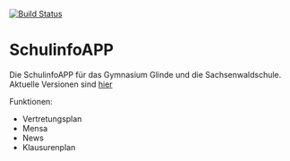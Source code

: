 [![Build Status](https://travis-ci.org/Cedgetec/SchulinfoAPP.svg?branch=master)](https://travis-ci.org/Cedgetec/SchulinfoApp)
# SchulinfoAPP
Die SchulinfoAPP für das Gymnasium Glinde und die Sachsenwaldschule. Aktuelle Versionen sind [hier](https://github.com/Cedgetec/SchulinfoAPP/releases)

Funktionen:
* Vertretungsplan
* Mensa
* News
* Klausurenplan
